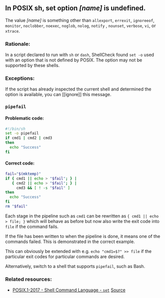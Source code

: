 ## In POSIX sh, set option *[name]* is undefined.

The value *[name]* is something other than `allexport`, `errexit`, `ignoreeof`, `monitor`, `noclobber`, `noexec`, `noglob`, `nolog`, `notify` , `nounset`, `verbose`, `vi`, or `xtrace`.

<!-- https://github.com/koalaman/shellcheck/blob/3b6972fbf14d98dded7ebfc65af6b73724be4efa/src/ShellCheck/Checks/ShellSupport.hs#L334-L337 -->

### Rationale:

In a script declared to run with `sh` or `dash`, ShellCheck found `set -o` used with an option that is not defined by POSIX. The option may not be supported by these shells.

### Exceptions:

If the script has already inspected the current shell and determined the option is available, you can [[ignore]] this message.

### `pipefail`

#### Problematic code:

```sh
#!/bin/sh
set -o pipefail
if cmd1 | cmd2 | cmd3
then
  echo "Success"
fi
```

#### Correct code:

```sh
fail="$(mktemp)"
if { cmd1 || echo > "$fail"; } |
   { cmd2 || echo > "$fail"; } |
     cmd3 && [ ! -s "$fail" ]
then
  echo "Success"
fi
rm "$fail"
```

Each stage in the pipeline such as `cmd1` can be rewritten as `{ cmd1 || echo > file; }` which will behave as before but now also write the exit code into `file` if the command fails.

If the file has been written to when the pipeline is done, it means one of the commands failed. This is demonstrated in the correct example.

This can obviously be extended with e.g. `echo "cmd1=$?" >> file` if the particular exit codes for particular commands are desired.

Alternatively, switch to a shell that supports `pipefail`, such as Bash.

### Related resources:

* [POSIX.1-2017 - Shell Command Language - `set`](https://pubs.opengroup.org/onlinepubs/9699919799/utilities/V3_chap02.html#set)
[Source](https://github.com/koalaman/shellcheck/wiki/SC3040)

